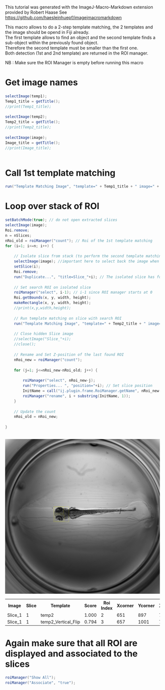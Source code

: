 This tutorial was generated with the ImageJ-Macro-Markdown extension provided by Robert Haase
See https://github.com/haesleinhuepf/imagejmacromarkdown

This macro allows to do a 2-step template matching, the 2 templates and the image should be opend in Fiji already.  
The first template allows to find an object and the second template finds a sub-object within the previously found object.   
Therefore the second template must be smaller than the first one.   
Both detection (1st and 2nd template) are returned in the ROI manager.   
 
NB : Make sure the ROI Manager is empty before running this macro 

# Get image names  
```java
selectImage(temp1); 
Temp1_title = getTitle(); 
//print(Temp1_title); 
 
selectImage(temp2); 
Temp2_title = getTitle(); 
//print(Temp2_title); 
 
selectImage(image); 
Image_title = getTitle(); 
//print(Image_title); 
 
```
# Call 1st template matching 
```java
run("Template Matching Image", "template=" + Temp1_title + " image=" + Image_title + " rotate=[] matching_method=[Normalised 0-mean cross-correlation] number_of_objects=1 score_threshold=0.50 maximal_overlap=0.25 add_roi"); 


```
# Loop over stack of ROI 
```java
setBatchMode(true); // do not open extracted slices 
selectImage(image); 
Roi.remove; 
n = nSlices; 
nRoi_old = roiManager("count"); // Roi of the 1st template matching 
for (i=1; i<=n; i++) { 
 	 
	// Isolate slice from stack (to perform the second template matching with a custom search ROI for that slice) 
	selectImage(image); //important here to select back the image when entering a new iteration, during looping the slice is selected 
	setSlice(i); 
	Roi.remove; 
	run("Duplicate...", "title=Slice_"+i); // The isolated slice has for title "Slice_i" 
	 
	// Set search ROI on isolated slice 
	roiManager("select", i-1); // i-1 since ROI manager starts at 0 
	Roi.getBounds(x, y, width, height); 
	makeRectangle(x, y, width, height); 
	//print(x,y,width,height); 
 
	// Run template matching on slice with search ROI 
	run("Template Matching Image", "template=" + Temp2_title + " image=Slice_" + i +" flip_template_vertically rotate=[] matching_method=[Normalised 0-mean cross-correlation] number_of_objects=2 score_threshold=0.50 maximal_overlap=0.25 add_roi show_result"); 
	 
	// Close hidden Slice image 
	//selectImage("Slice_"+i); 
	//close(); 
	 
	// Rename and Set Z-position of the last found ROI 
	nRoi_new = roiManager("count"); 
	 
	for (j=1; j<=nRoi_new-nRoi_old; j++) { 
 
		roiManager("select", nRoi_new-j); 
		run("Properties... ", "position="+i); // Set slice position 
		InitName = call("ij.plugin.frame.RoiManager.getName", nRoi_new-j); 
		roiManager("rename", i + substring(InitName, 1)); 
	} 
	 
	// Update the count 
	nRoi_old = nRoi_new; 
 
} 
 
```
![Image](Fish.png)
<table>
<tr><th>Image</th><th>Slice</th><th>Template</th><th>Score</th><th>Roi Index</th><th>Xcorner</th><th>Ycorner</th><th>Xcenter</th><th>Ycenter</th></tr>
<tr><td>Slice_1</td><td>1</td><td>temp2</td><td>1.000</td><td>2</td><td>651</td><td>897</td><td>712</td><td>939</td></tr>
<tr><td>Slice_1</td><td>1</td><td>temp2_Vertical_Flip</td><td>0.794</td><td>3</td><td>657</td><td>1001</td><td>718</td><td>1043</td></tr>
</table>

# Again make sure that all ROI are displayed and associated to the slices  
```java
roiManager("Show All"); 
roiManager("Associate", "true"); 
```
